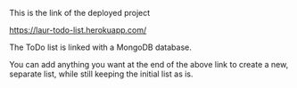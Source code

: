 This is the link of the deployed project

https://laur-todo-list.herokuapp.com/

The ToDo list is linked with a MongoDB database. 

You can add anything you want at the end of the above link to create a new, separate list, while still keeping the initial list as is.
